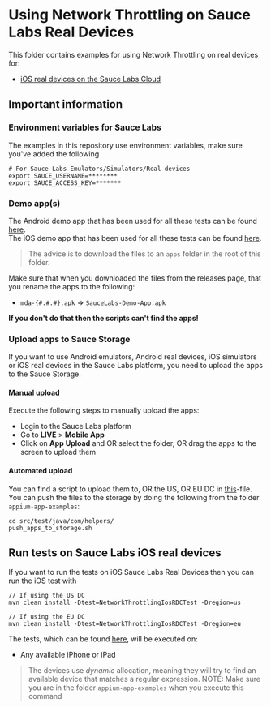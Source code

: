 # Using Network Throttling on Sauce Labs Real Devices
This folder contains examples for using Network Throttling on real devices for:

- [iOS real devices on the Sauce Labs Cloud](#run-tests-on-sauce-labs-ios-real-devices)

## Important information
### Environment variables for Sauce Labs
The examples in this repository use environment variables, make sure you've added the following

    # For Sauce Labs Emulators/Simulators/Real devices
    export SAUCE_USERNAME=********
    export SAUCE_ACCESS_KEY=*******

### Demo app(s)
The Android demo app that has been used for all these tests can be found [here](https://github.com/saucelabs/my-demo-app-android/releases).   
The iOS demo app that has been used for all these tests can be found [here](https://github.com/saucelabs/my-demo-app-ios/releases).   

> The advice is to download the files to an `apps` folder in the root of this folder.

Make sure that when you downloaded the files from the releases page, that you rename the apps to the following:

- `mda-{#.#.#}.apk` => `SauceLabs-Demo-App.apk`

**If you don't do that then the scripts can't find the apps!**

### Upload apps to Sauce Storage
If you want to use Android emulators, Android real devices, iOS simulators or iOS real devices in the Sauce Labs platform, you need to upload 
the apps to the Sauce Storage.

#### Manual upload
Execute the following steps to manually upload the apps:
- Login to the Sauce Labs platform
- Go to **LIVE** > **Mobile App**
- Click on **App Upload** and OR select the folder, OR drag the apps to the screen to upload them

#### Automated upload
You can find a script to upload them to, OR the US, OR EU DC in [this](../../helpers/push_apps_to_storage.sh)-file. You can push the files to the
storage by doing the following from the folder `appium-app-examples`:

    cd src/test/java/com/helpers/
    push_apps_to_storage.sh

## Run tests on Sauce Labs iOS real devices
If you want to run the tests on iOS Sauce Labs Real Devices then you can run the iOS test with

    // If using the US DC
    mvn clean install -Dtest=NetworkThrottlingIosRDCTest -Dregion=us
    
    // If using the EU DC
    mvn clean install -Dtest=NetworkThrottlingIosRDCTest -Dregion=eu

The tests, which can be found [here](NetworkThrottlingIosRDCTest.java), will be executed on:

- Any available iPhone or iPad

> The devices use *dynamic* allocation, meaning they will try to find an available device that matches a regular
expression.
> NOTE: Make sure you are in the folder `appium-app-examples` when you execute this command
> 